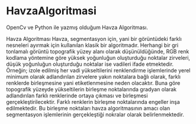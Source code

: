 # HavzaAlgoritmasi
OpenCv ve Python ile yazmış olduğum Havza Algoritması.


 Havza Algoritması 
        Havza, segmentasyon için, yani bir görüntüdeki farklı nesneleri ayırmak için kullanılan klasik bir algoritmadır. 
Herhangi bir gri tonlamalı görüntü topografik yüzey alanı olarak düşünüldüğünde, RGB renk kodlama yöntemine göre yüksek yoğunluğun oluşturduğu noktalar zirveleri, 
düşük yoğunluğun oluşturduğu noktalar ise vadileri ifade etmektedir. Örneğin; izole edilmiş her vadi yükseltilerini renklendirme işlemlerinde yerel minimum olarak 
adlandırılan zirvelere yakın noktalara bağlı olarak, farklı renklerde birleşmesine yani etiketlenmesine neden olacaktır. Buna göre topografik yüzeyde yükseltilerin
birleşme noktalarında gradyan olarak adlandırılan farklı renklerinde ortaya çıkması ve birleşmesi gerçekleştirilecektir. Farklı renklerin birleşme noktalarında engeller
inşa edilmektedir. Bu birleşme noktaları havza algoritmasının amacı olan segmentasyon işlemlerinin gerçekleştiği nokralar olarak belirlenmektedir.


